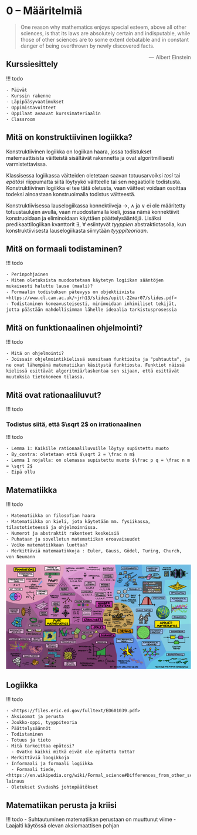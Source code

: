 # 0 – Määritelmiä

> One reason why mathematics enjoys special esteem, above all other sciences, is that its laws are absolutely certain and indisputable, while those of other sciences are to some extent debatable and in constant danger of being overthrown by newly discovered facts. 
>
> <span style="float:right">—  Albert Einstein</span>

## Kurssiesittely

!!! todo

    - Päivät
    - Kurssin rakenne
    - Läpipääsyvaatimukset
    - Oppimistavoitteet
    - Oppilaat avaavat kurssimateriaalin
    - Classroom

## Mitä on konstruktiivinen logiikka?

Konstruktiivinen logiikka on logiikan haara, jossa todistukset matemaattisista väitteistä sisältävät rakennetta ja ovat algoritmillisesti varmistettavissa.

Klassisessa logiikassa väitteiden oletetaan saavan totuusarvoiksi _tosi_ tai _epätösi_ riippumatta siitä löytyykö väitteelle tai sen negaatiolle todistusta. Konstruktiivinen logiikka ei tee tätä oletusta, vaan väitteet voidaan osoittaa todeksi ainoastaan konstruoimalla todistus väitteestä.

Konstruktiivisessa lauselogiikassa konnektiiveja $\rightarrow$, $\land$ ja $\lor$ ei ole määritetty totuustaulujen avulla, vaan muodostamalla kieli, jossa nämä konnektiivit konstruoidaan ja eliminoidaan käyttäen päättelysääntöjä. Lisäksi predikaattilogiikan kvanttorit ∃, ∀ esiintyvät _tyyppien_ abstraktiotasolla, kun konstruktiivisesta lauselogiikasta siirrytään _tyyppiteoriaan_.

## Mitä on formaali todistaminen?

!!! todo

    - Perinpohjainen
    - Miten oletuksista muodostetaan käytetyn logiikan sääntöjen mukaisesti haluttu lause (maali)?
    - Formaalin todistuksen pätevyys on objektiivista <https://www.cl.cam.ac.uk/~jrh13/slides/upitt-22mar07/slides.pdf>
    - Todistaminen koneavusteisesti, minimoidaan inhimiliset tekijät, jotta päästään mahdollisimman lähelle ideaalia tarkistusprosessia

## Mitä on funktionaalinen ohjelmointi?

!!! todo

    - Mitä on ohjelmointi?
    - Joissain ohjelmointikielissä suositaan funktioita ja "puhtautta", ja ne ovat lähempänä matematiikan käsitystä funktiosta. Funktiot näissä kielissä esittävät algoritmiä/laskentaa sen sijaan, että esittävät muutoksia tietokoneen tilassa.

## Mitä ovat rationaaliluvut?

!!! todo

### Todistus siitä, että $\sqrt 2$ on irrationaalinen

!!! todo

    - Lemma 1: Kaikille rationaaliluvuille löytyy supistettu muoto
    - By_contra: oletetaan että $\sqrt 2 = \frac n m$
    - Lemma 1 nojalla: on olemassa supistettu muoto $\frac p q = \frac n m = \sqrt 2$
    - Eipä ollu

## Matematiikka

!!! todo

    - Matematiikka on filosofian haara
    - Matematiikka on kieli, jota käytetään mm. fysiikassa, tilastotieteessä ja ohjelmoinnissa. 
    - Numerot ja abstraktit rakenteet keskeisiä
    - Puhataan ja sovelletun matematiikan eroavaisuudet
    - Voiko matematiikkaan luottaa?
    - Merkittäviä matemaatikkoja : Euler, Gauss, Gödel, Turing, Church, von Neumann 

![](./static/map.png)

## Logiikka

!!! todo

    - <https://files.eric.ed.gov/fulltext/ED601039.pdf>
    - Aksioomat ja perusta
    - Joukko-oppi, tyyppiteoria
    - Päättelysäännöt
    - Todistaminen
    - Totuus ja tieto
    - Mitä tarkoittaa epätosi?
      - Ovatko kaikki mitkä eivät ole epätotta totta?
    - Merkittäviä loogikkoja
    - Informaali ja formaali logiikka
      - Formaali tiede, <https://en.wikipedia.org/wiki/Formal_science#Differences_from_other_sciences> lainaus
    - Oletukset $\vdash$ johtopäätökset 

## Matematiikan perusta ja kriisi

!!! todo 
    - Suhtautuminen matematiikan perustaan on muuttunut viime 
    - Laajalti käytössä olevan aksiomaattisen pohjan 
